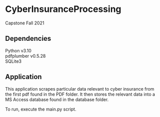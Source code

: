 # CyberInsuranceProcessing
Capstone Fall 2021

Dependencies
--------------
Python v3.10<br />
pdfplumber v0.5.28<br />
SQLite3

Application
--------------
This application scrapes particular data relevant to cyber insurance from the first pdf found in the PDF folder. It then stores the relevant data into a MS Access database found in the database folder.

To run, execute the main.py script.
